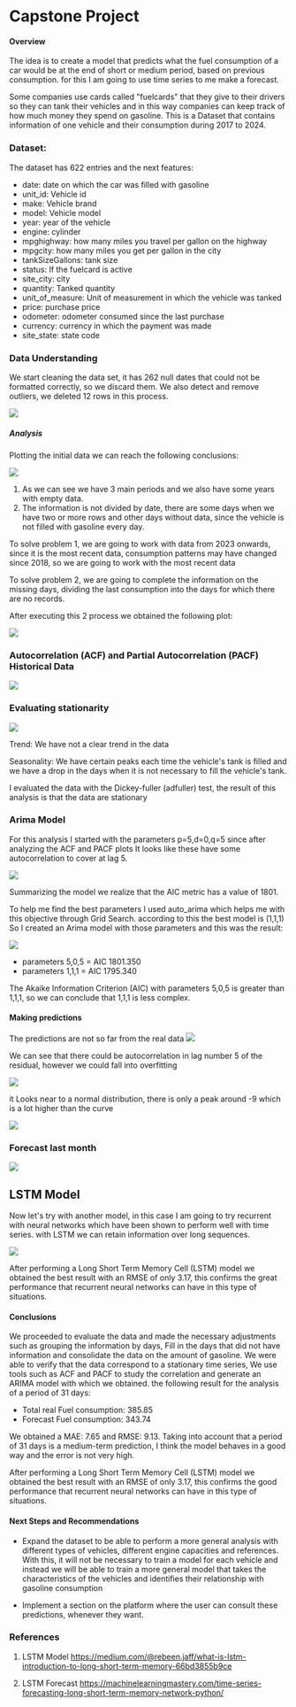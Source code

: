 # Capstone Project

#### Overview
The idea is to create a model that predicts what the fuel consumption of a car would be at the end of short or medium period, based on previous consumption. for this I am going to use time series to me make a forecast.

Some companies use cards called "fuelcards" that they give to their drivers so they can tank their vehicles and in this way companies can keep track of how much money they spend on gasoline. This is a Dataset that contains information of one vehicle and their consumption during 2017 to 2024.

### Dataset:

The dataset has 622 entries and the next features:
 * date: date on which the car was filled with gasoline
 * unit_id: Vehicle id
 * make: Vehicle brand
 * model: Vehicle model
 * year: year of the vehicle
 * engine: cylinder
 * mpghighway: how many miles you travel per gallon on the highway
 * mpgcity: how many miles you get per gallon in the city
 * tankSizeGallons: tank size
 * status: If the fuelcard is active
 * site_city: city
 * quantity: Tanked quantity
 * unit_of_measure: Unit of measurement in which the vehicle was tanked
 * price: purchase price
 * odometer: odometer consumed since the last purchase
 * currency: currency in which the payment was made
 * site_state: state code

### Data Understanding
We start cleaning the data set, it has 262 null dates that could not be formatted correctly, so we discard them.
We also detect and remove outliers, we deleted 12 rows in this process.

![](./images/outliers.png)

##### Analysis

Plotting the initial data we can reach the following conclusions:

![](./images/initialData.png)


1) As we can see we have 3 main periods and we also have some years with empty data.
2) The information is not divided by date, there are some days when we have two or more rows and other days without data, since the vehicle is not filled with gasoline every day.

To solve problem 1, we are going to work with data from 2023 onwards, since it is the most recent data, consumption patterns may have changed since 2018, so we are going to work with the most recent data

To solve problem 2, we are going to complete the information on the missing days, dividing the last consumption into the days for which there are no records.

After executing this 2 process we obtained the following plot:

![](./images/consolidatedData.png)

### Autocorrelation (ACF) and Partial Autocorrelation (PACF) Historical Data

![](./images/autocorelationPlots.png)

### Evaluating stationarity

![](./images/decomposition.png)

Trend: We have not a clear trend in the data

Seasonality: We have certain peaks each time the vehicle's tank is filled and we have a drop in the days when it is not necessary to fill the vehicle's tank.

I evaluated the data with the Dickey-fuller (adfuller) test, the result of this analysis is that the data are stationary


### Arima Model

For this analysis I started with the parameters p=5,d=0,q=5 since after analyzing the ACF and PACF plots
It looks like these have some autocorrelation to cover at lag 5.

![](./images/ArimaSummary.png)

Summarizing the model we realize that the AIC metric has a value of 1801.

To help me find the best parameters I used auto_arima which helps me with this objective through Grid Search. according to this the best model is (1,1,1) So I created an Arima model with those parameters and this was the result:

![](./images/arima1.png)

* parameters 5,0,5 = AIC 1801.350
* parameters 1,1,1 = AIC 1795.340

The Akaike Information Criterion (AIC) with parameters 5,0,5 is greater than 1,1,1, so we can conclude that 1,1,1 is less complex.


#### Making predictions
The predictions are not so far from the real data
![](./images/predictions.png)

We can see that there could be autocorrelation in lag number 5 of the residual, however we could fall into overfitting

![](./images/residualAutocorrelation.png)

it Looks near to a normal distribution, there is only a peak around -9 which is a lot higher than the curve

![](./images/ResidualDistribution.png)

### Forecast last month

![](./images/ForecastData.png)

## LSTM Model

Now let's try with another model, in this case I am going to try recurrent with neural networks which have been shown to perform well with time series. with LSTM we can retain information over long sequences.

![](./images/LSTM.png)

After performing a Long Short Term Memory Cell (LSTM) model we obtained the best result with an RMSE of only 3.17, this confirms the great performance that recurrent neural networks can have in this type of situations.

#### Conclusions

We proceeded to evaluate the data and made the necessary adjustments such as grouping the information by days,
Fill in the days that did not have information and consolidate the data on the amount of gasoline. We were able to verify that the data correspond to a stationary time series,
We use tools such as ACF and PACF to study the correlation and generate an ARIMA model with which we obtained.
the following result for the analysis of a period of 31 days:

* Total real Fuel consumption: 385.85
* Forecast Fuel consumption: 343.74

We obtained a MAE: 7.65 and RMSE: 9.13. Taking into account that a period of 31 days is a medium-term prediction, I think the model behaves in a good way and the error is not very high.

After performing a Long Short Term Memory Cell (LSTM) model we obtained the best result with an RMSE of only 3.17, this confirms the good performance that recurrent neural networks can have in this type of situations.

#### Next Steps and Recommendations

* Expand the dataset to be able to perform a more general analysis with different types of vehicles, different engine capacities and references. With this, it will not be necessary to train a model for each vehicle and instead we will be able to train a more general model that takes the characteristics of the vehicles and identifies their relationship with gasoline consumption

* Implement a section on the platform where the user can consult these predictions, whenever they want.


### References

1. LSTM Model
https://medium.com/@rebeen.jaff/what-is-lstm-introduction-to-long-short-term-memory-66bd3855b9ce

2. LSTM Forecast
https://machinelearningmastery.com/time-series-forecasting-long-short-term-memory-network-python/